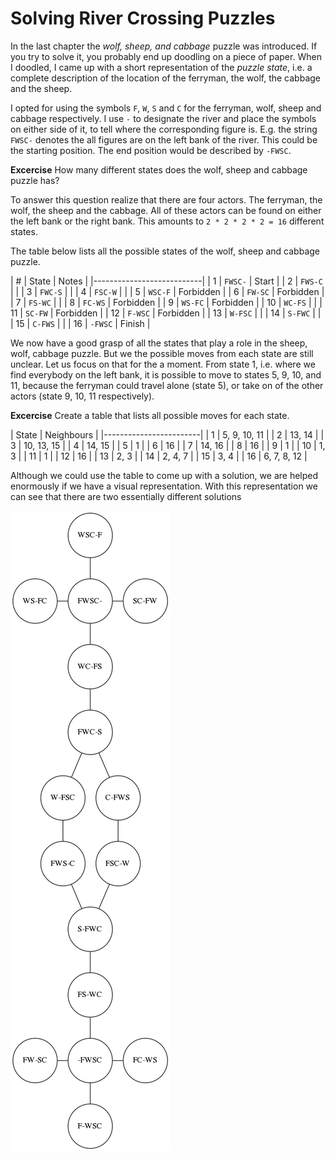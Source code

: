 # Solving River Crossing Puzzles

In the last chapter the *wolf, sheep, and cabbage* puzzle was introduced. If you
try to solve it, you probably end up doodling on a piece of paper. When I
doodled, I came up with a short representation of the _puzzle state_, i.e. a
complete description of the location of the ferryman, the wolf, the cabbage and
the sheep.

I opted for using the symbols `F`, `W`, `S` and `C` for the ferryman, wolf,
sheep and cabbage respectively. I use `-` to designate the river and place the
symbols on either side of it, to tell where the corresponding figure is. E.g.
the string `FWSC-` denotes the all figures are on the left bank of the river.
This could be the starting position. The end position would be described by
`-FWSC`.

**Excercise** How many different states does the wolf, sheep and cabbage puzzle
  has? 

To answer this question realize that there are four actors. The ferryman, the
wolf, the sheep and the cabbage. All of these actors can be found on either the
left bank or the right bank. This amounts to `2 * 2 * 2 * 2 = 16` different
states.

The table below lists all the possible states of the wolf, sheep and cabbage
puzzle.

| #  | State    | Notes     |
|---------------------------|
| 1  | `FWSC-` | Start     |
| 2  | `FWS-C` |           |
| 3  | `FWC-S` |           |
| 4  | `FSC-W` |           |
| 5  | `WSC-F` | Forbidden |
| 6  | `FW-SC` | Forbidden |
| 7  | `FS-WC` |           |
| 8  | `FC-WS` | Forbidden |
| 9  | `WS-FC` | Forbidden |
| 10 | `WC-FS` |           |
| 11 | `SC-FW` | Forbidden |
| 12 | `F-WSC` | Forbidden |
| 13 | `W-FSC` |           |
| 14 | `S-FWC` |           |
| 15 | `C-FWS` |           |
| 16 | `-FWSC` | Finish    |

We now have a good grasp of all the states that play a role in the sheep, wolf,
cabbage puzzle. But we the possible moves from each state are still unclear. Let
us focus on that for the a moment. From state 1, i.e. where we find everybody on
the left bank, it is possible to move to states 5, 9, 10, and 11, because the
ferryman could travel alone (state 5), or take on of the other actors (state 9,
10, 11 respectively).

**Excercise** Create a table that lists all possible moves for each state.

| State  | Neighbours    |
|------------------------|
| 1  | 5, 9, 10, 11      |
| 2  | 13, 14            |
| 3  | 10, 13, 15        |
| 4  | 14, 15            |
| 5  | 1                 |
| 6  | 16                |
| 7  | 14, 16            |
| 8  | 16                |
| 9  | 1                 |
| 10 | 1, 3              |
| 11 | 1                 |
| 12 | 16                |
| 13 | 2, 3              |
| 14 | 2, 4, 7           |
| 15 | 3, 4              |
| 16 | 6, 7, 8, 12       |

Although we could use the table to come up with a solution, we are helped
enormously if we have a visual representation. With this representation we can
see that there are two essentially different solutions

![Graph of the wolf, sheep and cabbage puzzle](images/wolf-sheep-cabbage.png)
